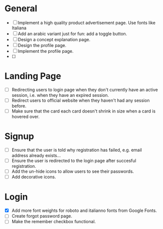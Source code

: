 # General

- [ ] Implement a high quality product advertisement page. Use fonts like Italiana
- [ ] Add an arabic variant just for fun: add a toggle button.
- [ ] Design a concept explanation page.
- [ ] Design the profile page.
- [ ] Implement the profile page.
- [ ]

# Landing Page

- [ ] Redirecting users to login page when they don't currently have an active session, i.e. when they have an expired session.
- [ ] Redirect users to official website when they haven't had any session before.
- [ ] Make sure that the card each card doesn't shrink in size when a card is hovered over.

# Signup

- [ ] Ensure that the user is told why registration has failed, e.g. email address already exists...
- [ ] Ensure the user is redirected to the login page after succesful registration.
- [ ] Add the un-hide icons to allow users to see their passwords.
- [ ] Add decorative icons.

# Login

- [x] Add more font weights for roboto and italianno fonts from Google Fonts.
- [ ] Create forgot password page.
- [ ] Make the remember checkbox functional.
